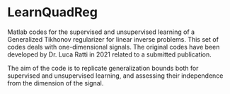 # LearnQuadReg

Matlab codes for the supervised and unsupervised learning of a Generalized Tikhonov regularizer for linear inverse problems.
This set of codes deals with one-dimensional signals.
The original codes have been developed by Dr. Luca Ratti in 2021 related to a submitted publication.

The aim of the code is to replicate generalization bounds both for supervised and unsupervised learning, and assessing their independence from the dimension of the signal.
